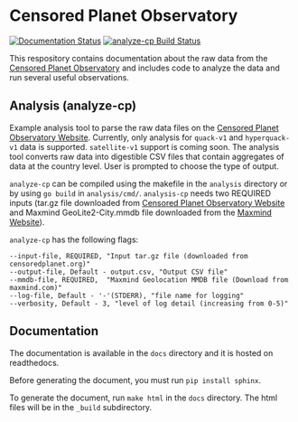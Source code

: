 # Censored Planet Observatory 
[![Documentation Status](https://readthedocs.org/projects/censoredplanet/badge/?version=latest)](https://censoredplanet.readthedocs.io/en/latest/?badge=latest)
[![analyze-cp Build Status](https://github.com/censoredplanet/censoredplanet/workflows/analyze-cp/badge.svg)](https://github.com/censoredplanet/censoredplanet/actions)


This respository contains documentation about the raw data from the [Censored Planet Observatory](https://censoredplanet.org/data/raw) and includes code to analyze the data and run several useful observations. 

## Analysis (analyze-cp)
 Example analysis tool to parse the raw data files on the [Censored Planet Observatory Website](https://censoredplanet.org/data/raw). Currently, only analysis for `quack-v1` and `hyperquack-v1` data is supported. `satellite-v1` support is coming soon. The analysis tool converts raw data into digestible CSV files that contain aggregates of data at the country level. User is prompted to choose the type of output. 

 `analyze-cp` can be compiled using the makefile in the `analysis` directory or by using `go build` in `analysis/cmd/`. `analysis-cp` needs two REQUIRED inputs (tar.gz file downloaded from [Censored Planet Observatory Website](https://censoredplanet.org/data/raw) and Maxmind GeoLite2-City.mmdb file downloaded from the [Maxmind Website](https://maxmind.com)). 

 `analyze-cp` has the following flags: 
 ```
--input-file, REQUIRED, "Input tar.gz file (downloaded from censoredplanet.org)"
--output-file, Default - output.csv, "Output CSV file"
--mmdb-file, REQUIRED,  "Maxmind Geolocation MMDB file (Download from maxmind.com)"
--log-file, Default - '-'(STDERR), "file name for logging"
--verbosity, Default - 3, "level of log detail (increasing from 0-5)"
 ```


## Documentation 
The documentation is available in the `docs` directory and it is hosted on readthedocs. 

Before generating the document, you must run `pip install sphinx`.

To generate the document, run `make html` in the `docs` directory.
The html files will be in the `_build` subdirectory.

